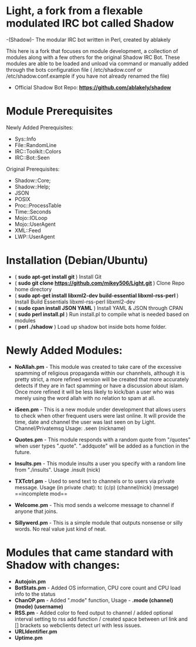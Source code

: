 # Light, a fork from a flexable modulated IRC bot called Shadow

-(Shadow)- The modular IRC bot written in Perl, created by ablakely 

This here is a fork that focuses on module development, a collection of modules along with a few others for the original Shadow IRC Bot. These modules are able to be loaded and unload via command or manually added through the bots configuration file ( /etc/shadow.conf or /etc/shadow.conf.example if you have not already renamed the file)

- Official Shadow Bot Repo:<b> https://github.com/ablakely/shadow </b>

# Module Prerequisites

Newly Added Prerequisites:

- Sys::Info
- File::RandomLine
- IRC::Toolkit::Colors
- IRC::Bot::Seen

Original Prerequisites:

- Shadow::Core;
- Shadow::Help;
- JSON
- POSIX
- Proc::ProcessTable
- Time::Seconds
- Mojo::IOLoop
- Mojo::UserAgent
- XML::Feed
- LWP::UserAgent

# Installation (Debian/Ubuntu)

- ( <b>sudo apt-get install git </b>) Install Git
- ( <b>sudo git clone https://github.com/mikey506/Light.git </b>) Clone Repo home directory 
- ( <b>sudo apt-get install libxml2-dev build-essential libxml-rss-perl </b>) Install Build Essentials libxml-rss-perl libxml2-dev
- ( <b>sudo cpan install JSON YAML</b> ) Install YAML & JSON through CPAN
- ( <b>sudo perl install.pl</b> ) Run install.pl to compile what is needed based on modules
- ( <b>perl ./shadow</b> ) Load up shadow bot inside bots home folder.


# Newly Added Modules:

- <b>NoAllah.pm</b> - This module was created to take care of the excessive spamming of religious propaganda within our channhels, although it is pretty strict, a more refined version will be created that more accurately detects if they are in fact spamming or have a discussion about islam. Once more refined it will be less likely to kick/ban a user who was merely using the word allah with no relation to spam at all.

- <b>iSeen.pm</b> - This is a new module under development that allows users to check when other frequent users were last online. It will provide the time, date and channel the user was last seen on by Light. Channel/Privatemsg Usage: .seen (nickname) 

- <b>Quotes.pm</b> - This module responds with a random quote from "<bot dir>/quotes" when user types ".quote". ".addquote" will be added as a function in the future.
  
- <b>Insults.pm</b> - This module insults a user you specify with a random line from "./insults". Usage .insult (nick)

- <b>TXTctrl.pm</b> - Used to send text to channels or to users via private message. Usage (in private chat): tc (c/p) (channel/nick) (message) ==incomplete mod==

- <b>Welcome.pm</b> - This mod sends a welcome message to channel if anyone that joins.

- <b>Sillywerd.pm</b> - This is a simple module that outputs nonsense or silly words. No real value just kind of neat.

# Modules that came standard with Shadow with changes:
- <b>Autojoin.pm</b>
- <b>BotStats.pm</b> - Added OS information, CPU core count and CPU load info to the status
- <b>ChanOP.pm</b> - Added ".mode" function, Usage - <b>.mode (channel) (mode) (username)</b>
- <b>RSS.pm</b> - Added color to feed output to channel / added optional interval setting to rss add function / created space between url link and [] brackets so webclients detect url with less issues.
- <b>URLIdentifier.pm</b> 
- <b>Uptime.pm</b>
